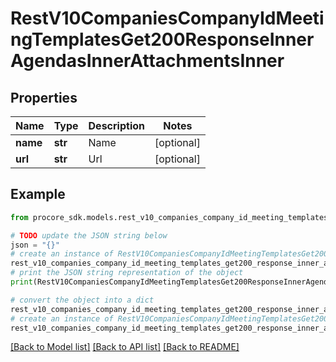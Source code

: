 # RestV10CompaniesCompanyIdMeetingTemplatesGet200ResponseInnerAgendasInnerAttachmentsInner


## Properties

Name | Type | Description | Notes
------------ | ------------- | ------------- | -------------
**name** | **str** | Name | [optional] 
**url** | **str** | Url | [optional] 

## Example

```python
from procore_sdk.models.rest_v10_companies_company_id_meeting_templates_get200_response_inner_agendas_inner_attachments_inner import RestV10CompaniesCompanyIdMeetingTemplatesGet200ResponseInnerAgendasInnerAttachmentsInner

# TODO update the JSON string below
json = "{}"
# create an instance of RestV10CompaniesCompanyIdMeetingTemplatesGet200ResponseInnerAgendasInnerAttachmentsInner from a JSON string
rest_v10_companies_company_id_meeting_templates_get200_response_inner_agendas_inner_attachments_inner_instance = RestV10CompaniesCompanyIdMeetingTemplatesGet200ResponseInnerAgendasInnerAttachmentsInner.from_json(json)
# print the JSON string representation of the object
print(RestV10CompaniesCompanyIdMeetingTemplatesGet200ResponseInnerAgendasInnerAttachmentsInner.to_json())

# convert the object into a dict
rest_v10_companies_company_id_meeting_templates_get200_response_inner_agendas_inner_attachments_inner_dict = rest_v10_companies_company_id_meeting_templates_get200_response_inner_agendas_inner_attachments_inner_instance.to_dict()
# create an instance of RestV10CompaniesCompanyIdMeetingTemplatesGet200ResponseInnerAgendasInnerAttachmentsInner from a dict
rest_v10_companies_company_id_meeting_templates_get200_response_inner_agendas_inner_attachments_inner_from_dict = RestV10CompaniesCompanyIdMeetingTemplatesGet200ResponseInnerAgendasInnerAttachmentsInner.from_dict(rest_v10_companies_company_id_meeting_templates_get200_response_inner_agendas_inner_attachments_inner_dict)
```
[[Back to Model list]](../README.md#documentation-for-models) [[Back to API list]](../README.md#documentation-for-api-endpoints) [[Back to README]](../README.md)


